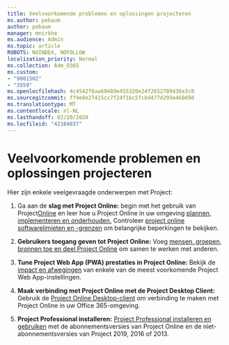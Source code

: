 ```yaml
---
title: Veelvoorkomende problemen en oplossingen projecteren
ms.author: pebaum
author: pebaum
manager: mnirkhe
ms.audience: Admin
ms.topic: article
ROBOTS: NOINDEX, NOFOLLOW
localization_priority: Normal
ms.collection: Adm_O365
ms.custom:
- "9001502"
- "3559"
ms.openlocfilehash: 4c4542f8aa69489e455320e24f2652789436e3c0
ms.sourcegitcommit: ff9e8e27415cc7f24f1bc5fcbd477d293e460d9d
ms.translationtype: MT
ms.contentlocale: nl-NL
ms.lasthandoff: 02/20/2020
ms.locfileid: "42164037"
---
```

# <a name="project-common-issues-and-resolutions"></a>Veelvoorkomende problemen en oplossingen projecteren

Hier zijn enkele veelgevraagde onderwerpen met Project:

1. Ga aan de **slag met Project Online:** begin met het gebruik van Project[Online](https://docs.microsoft.com/en-us/ProjectOnline/get-started-with-project-online) en leer hoe u Project Online in uw omgeving [plannen, implementeren en onderhouden.](https://docs.microsoft.com/en-us/projectonline/project-online)   Controleer [project online softwarelimieten en -grenzen](https://docs.microsoft.com/en-us/ProjectOnline/project-online-software-boundaries-and-limits) om belangrijke beperkingen te bekijken.

2. **Gebruikers toegang geven tot Project Online:** Voeg [mensen, groepen, bronnen toe en deel Project Online](https://docs.microsoft.com/en-us/projectonline/step-2-add-people-to-project-online) om samen te werken met anderen. 

3. **Tune Project Web App (PWA) prestaties in Project Online:** Bekijk de [impact en afwegingen](https://docs.microsoft.com/en-us/projectonline/tune-project-online-performance) van enkele van de meest voorkomende Project Web App-instellingen.

4. **Maak verbinding met Project Online met de Project Desktop Client:** Gebruik de [Project Online Desktop-client](https://docs.microsoft.com/en-us/projectonline/connect-to-project-online-with-the-project-online-desktop-client) om verbinding te maken met Project Online in uw Office 365-omgeving. 

5. **Project Professional installeren:** [Project Professional installeren en gebruiken](https://support.office.com/en-us/article/install-project-7059249b-d9fe-4d61-ab96-5c5bf435f281?ui=en-US&rs=en-US&ad=US) met de abonnementsversies van Project Online en de niet-abonnementsversies van Project 2019, 2016 of 2013.
